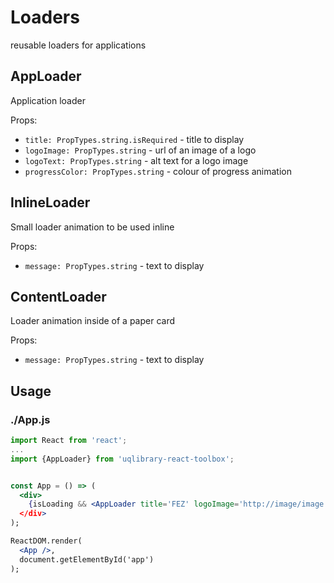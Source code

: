 # Loaders

reusable loaders for applications

## AppLoader

Application loader

Props:

- `title: PropTypes.string.isRequired` - title to display
- `logoImage: PropTypes.string` - url of an image of a logo
- `logoText: PropTypes.string` - alt text for a logo image
- `progressColor: PropTypes.string` - colour of progress animation

## InlineLoader

Small loader animation to be used inline

Props:

- `message: PropTypes.string` - text to display

## ContentLoader

Loader animation inside of a paper card

Props:

- `message: PropTypes.string` - text to display

## Usage

### ./App.js

```jsx
import React from 'react';
...
import {AppLoader} from 'uqlibrary-react-toolbox';


const App = () => (
  <div>
    {isLoading && <AppLoader title='FEZ' logoImage='http://image/image.svg' logoText='Fez frontend logo'}
  </div>
);

ReactDOM.render(
  <App />,
  document.getElementById('app')
);
```
